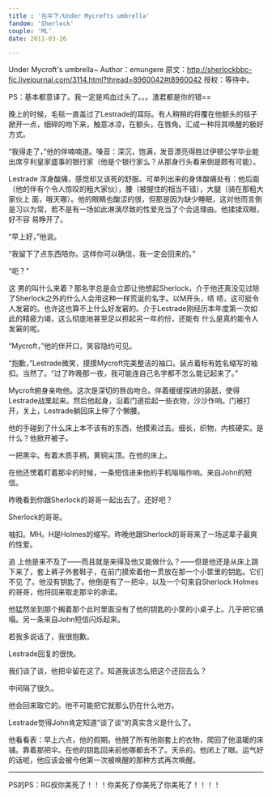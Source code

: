 ```yaml
---
title : '在伞下/Under Mycrofts umbrella'
fandom: 'Sherlock'
couple: 'ML'
date: 2011-03-26

---
```




Under Mycroft's umbrella~
Author：emungere
原文：http://sherlockbbc-fic.livejournal.com/3114.html?thread=8960042#t8960042
授权：等待中。

PS：基本都意译了。我一定是鸡血过头了。。。渣君都是你的错==



晚上的时候，毛毯一直盖过了Lestrade的耳际。有人稍稍的将覆在他额头的毯子掀开一点，细碎的吻下来，触意冰凉，在额头，在唇角。汇成一种将其唤醒的极好方式。

“我得走了，”他的伴喃喃道。嗓音：深沉，饱满，发音漂亮得胜过伊顿公学毕业能出席亨利皇家盛事的银行家（他是个银行家么？从那身行头看来倒是颇有可能）。

Lestrade 浑身酸痛，感觉却又该死的舒服。可单列出来的身体酸痛处有：他后面（他的伴有个令人惊叹的粗大家伙），腰（被握住的相当不错），大腿（骑在那粗大家伙上 面，哦天哪）。他的眼睛也酸涩的很，但那是因为缺少睡眠，这对他而言倒是习以为常，若不是有一场如此淋漓尽致的性爱充当了个合适理由。他揉揉双眼，好不容 易睁开了。

“早上好，”他说。

“我留下了点东西陪你。这样你可以确信，我一定会回来的。”

“呃？”

这 男的叫什么来着？那名字总是会立即让他想起Sherlock，介于他还真没见过除了Sherlock之外的什么人会用这种一样荒诞的名字。以M开头，啧 啧，这可挺令人发窘的。也许这也算不上什么好发窘的。介于Lestrade刚经历本年度第一次如此的精疲力竭，这么彻底地甚至足以担起另一年的份，还能有 什么是真的能令人发窘的呢。

“Mycroft，”他的伴开口，笑容隐约可见。

“抱歉，”Lestrade微笑，摸摸Mycroft完美整洁的袖口。装点着标有姓名缩写的袖扣。当然了。“过了昨晚那一夜，我可能连自己名字都不怎么能记起来了。”

Mycroft俯身亲吻他。这次是深切的唇齿吻合。伴着缓缓探进的舔舐，使得Lestrade战栗起来。然后他起身，沿着门道拾起一些衣物，沙沙作响。门被打开，关上，Lestrade躺回床上伸了个懒腰。

他的手碰到了什么床上本不该有的东西，他摸索过去。细长，织物，内核硬实。是什么？他掀开被子。

一把黑伞。有着木质手柄，黄铜尖顶。在他的床上。

在他还愣着盯着那伞的时候，一条短信进来他的手机嗡嗡作响。来自John的短信。


昨晚看到你跟Sherlock的哥哥一起出去了。还好吧？


Sherlock的哥哥。

袖扣。MH。H是Holmes的缩写。昨晚他跟Sherlock的哥哥来了一场这辈子最爽的性爱。

追 上他是来不及了——而且就是来得及他又能做什么？——但是他还是从床上跳下来了，套上裤子外套鞋子，在前门摸索着他一贯放在那一个小筐里的钥匙。它们不见 了。他没有钥匙了。他倒是有了一把伞，以及一个句来自Sherlock Holmes的哥哥，他将回来取走那伞的承诺。

他猛然坐到那个搁着那个此时里面没有了他的钥匙的小筐的小桌子上。几乎把它搞塌。另一条来自John短信闪烁起来。

若我多说话了，我很抱歉。

Lestrade回复的很快。


我们谈了谈，他把伞留在这了。知道我该怎么把这个还回去么？

中间隔了很久。


他会回来取它的。他不可能把它就那么扔在什么地方。

Lestrade觉得John肯定知道“谈了谈“的真实含义是什么了。

他看看表：早上六点，他的假期。他脱了所有他刚套上的衣物，爬回了他温暖的床铺。靠着那把伞。在他的钥匙回来前他哪都去不了。天杀的。他闭上了眼。运气好的话呢，他应该会被今他第一次被唤醒的那种方式再次唤醒。



_____

PS的PS：RG叔你美死了！！！你美死了你美死了你美死了！！！！